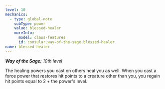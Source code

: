 ```yaml
---
level: 10
mechanics:
  - type: global-note
    subType: power
    value: blessed-healer
    moreInfo:
      model: class-features
      id: consular.way-of-the-sage.blessed-healer
name: blessed-healer
---
```

_**Way of the Sage:** 10th level_
The healing powers you cast on others heal you as well. When you cast a force power that restores hit points to a creature other than you, you regain hit points equal to 2 + the power's level.